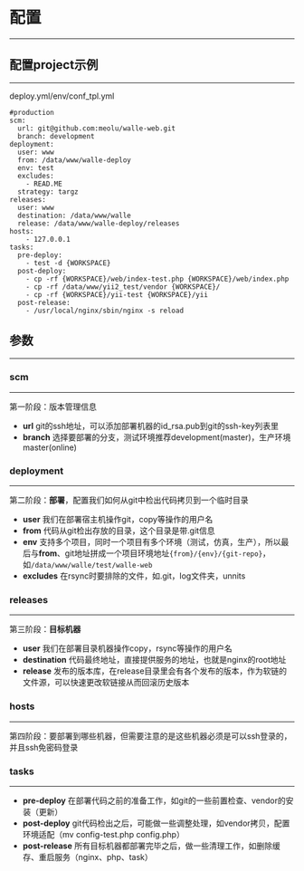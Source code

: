 # 配置
-----

## 配置project示例
--------------

deploy.yml/env/conf_tpl.yml
```
#production
scm:
  url: git@github.com:meolu/walle-web.git
  branch: development
deployment:
  user: www
  from: /data/www/walle-deploy
  env: test
  excludes:
    - READ.ME
  strategy: targz
releases:
  user: www
  destination: /data/www/walle
  release: /data/www/walle-deploy/releases
hosts:
    - 127.0.0.1
tasks:
  pre-deploy:
  	- test -d {WORKSPACE}
  post-deploy:
    - cp -rf {WORKSPACE}/web/index-test.php {WORKSPACE}/web/index.php
    - cp -rf /data/www/yii2_test/vendor {WORKSPACE}/
    - cp -rf {WORKSPACE}/yii-test {WORKSPACE}/yii
  post-release:
  	- /usr/local/nginx/sbin/nginx -s reload
```

## 参数
-------

### scm
-------
第一阶段：版本管理信息
- **url** git的ssh地址，可以添加部署机器的id_rsa.pub到git的ssh-key列表里
- **branch** 选择要部署的分支，测试环境推荐development(master)，生产环境master(online)

### deployment
--------------
第二阶段：**部署**，配置我们如何从git中检出代码拷贝到一个临时目录
- **user** 我们在部署宿主机操作git，copy等操作的用户名
- **from** 代码从git检出存放的目录，这个目录是带.git信息
- **env** 支持多个项目，同时一个项目有多个环境（测试，仿真，生产），所以最后与**from**、git地址拼成一个项目环境地址`{from}/{env}/{git-repo}`，如`/data/www/walle/test/walle-web`
- **excludes** 在rsync时要排除的文件，如.git，log文件夹，unnits

### releases
------------
第三阶段：**目标机器**
- **user** 我们在部署目录机器操作copy，rsync等操作的用户名
- **destination** 代码最终地址，直接提供服务的地址，也就是nginx的root地址
- **release** 发布的版本库，在release目录里会有各个发布的版本，作为软链的文件源，可以快速更改软链接从而回滚历史版本

### hosts
---------
第四阶段：要部署到哪些机器，但需要注意的是这些机器必须是可以ssh登录的，并且ssh免密码登录

### tasks
---------
- **pre-deploy** 在部署代码之前的准备工作，如git的一些前置检查、vendor的安装（更新）
- **post-deploy** git代码检出之后，可能做一些调整处理，如vendor拷贝，配置环境适配（mv config-test.php config.php）
- **post-release** 所有目标机器都部署完毕之后，做一些清理工作，如删除缓存、重启服务（nginx、php、task）

